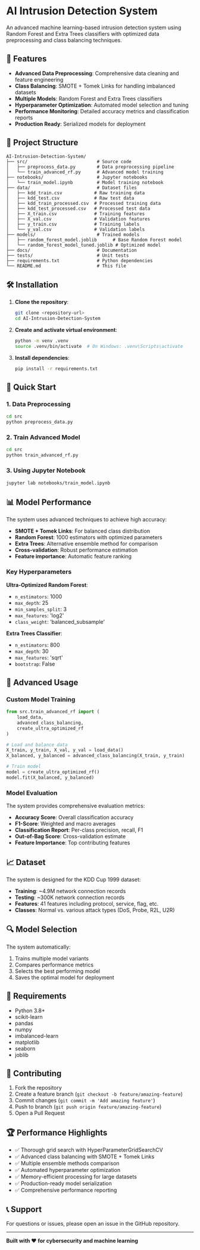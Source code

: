 # AI Intrusion Detection System

An advanced machine learning-based intrusion detection system using Random Forest and Extra Trees classifiers with optimized data preprocessing and class balancing techniques.

## 🚀 Features

- **Advanced Data Preprocessing**: Comprehensive data cleaning and feature engineering
- **Class Balancing**: SMOTE + Tomek Links for handling imbalanced datasets
- **Multiple Models**: Random Forest and Extra Trees classifiers
- **Hyperparameter Optimization**: Automated model selection and tuning
- **Performance Monitoring**: Detailed accuracy metrics and classification reports
- **Production Ready**: Serialized models for deployment

## 📁 Project Structure

```
AI-Intrusion-Detection-System/
├── src/                          # Source code
│   ├── preprocess_data.py        # Data preprocessing pipeline
│   └── train_advanced_rf.py      # Advanced model training
├── notebooks/                    # Jupyter notebooks
│   └── train_model.ipynb         # Model training notebook
├── data/                         # Dataset files
│   ├── kdd_train.csv            # Raw training data
│   ├── kdd_test.csv             # Raw test data
│   ├── kdd_train_processed.csv  # Processed training data
│   ├── kdd_test_processed.csv   # Processed test data
│   ├── X_train.csv              # Training features
│   ├── X_val.csv                # Validation features
│   ├── y_train.csv              # Training labels
│   └── y_val.csv                # Validation labels
├── models/                       # Trained models
│   ├── random_forest_model.joblib      # Base Random Forest model
│   └── random_forest_model_tuned.joblib # Optimized model
├── docs/                         # Documentation
├── tests/                        # Unit tests
├── requirements.txt              # Python dependencies
└── README.md                     # This file
```

## 🛠️ Installation

1. **Clone the repository**:
   ```bash
   git clone <repository-url>
   cd AI-Intrusion-Detection-System
   ```

2. **Create and activate virtual environment**:
   ```bash
   python -m venv .venv
   source .venv/bin/activate  # On Windows: .venv\Scripts\activate
   ```

3. **Install dependencies**:
   ```bash
   pip install -r requirements.txt
   ```

## 🚀 Quick Start

### 1. Data Preprocessing
```bash
cd src
python preprocess_data.py
```

### 2. Train Advanced Model
```bash
cd src
python train_advanced_rf.py
```

### 3. Using Jupyter Notebook
```bash
jupyter lab notebooks/train_model.ipynb
```

## 📊 Model Performance

The system uses advanced techniques to achieve high accuracy:

- **SMOTE + Tomek Links**: For balanced class distribution
- **Random Forest**: 1000 estimators with optimized parameters
- **Extra Trees**: Alternative ensemble method for comparison
- **Cross-validation**: Robust performance estimation
- **Feature importance**: Automatic feature ranking

### Key Hyperparameters

**Ultra-Optimized Random Forest**:
- `n_estimators`: 1000
- `max_depth`: 25
- `min_samples_split`: 3
- `max_features`: 'log2'
- `class_weight`: 'balanced_subsample'

**Extra Trees Classifier**:
- `n_estimators`: 800
- `max_depth`: 30
- `max_features`: 'sqrt'
- `bootstrap`: False

## 🔧 Advanced Usage

### Custom Model Training

```python
from src.train_advanced_rf import (
    load_data, 
    advanced_class_balancing, 
    create_ultra_optimized_rf
)

# Load and balance data
X_train, y_train, X_val, y_val = load_data()
X_balanced, y_balanced = advanced_class_balancing(X_train, y_train)

# Train model
model = create_ultra_optimized_rf()
model.fit(X_balanced, y_balanced)
```

### Model Evaluation

The system provides comprehensive evaluation metrics:
- **Accuracy Score**: Overall classification accuracy
- **F1-Score**: Weighted and macro averages
- **Classification Report**: Per-class precision, recall, F1
- **Out-of-Bag Score**: Cross-validation estimate
- **Feature Importance**: Top contributing features

## 📈 Dataset

The system is designed for the KDD Cup 1999 dataset:
- **Training**: ~4.9M network connection records
- **Testing**: ~300K network connection records
- **Features**: 41 features including protocol, service, flag, etc.
- **Classes**: Normal vs. various attack types (DoS, Probe, R2L, U2R)

## 🔍 Model Selection

The system automatically:
1. Trains multiple model variants
2. Compares performance metrics
3. Selects the best performing model
4. Saves the optimal model for deployment

## 📝 Requirements

- Python 3.8+
- scikit-learn
- pandas
- numpy
- imbalanced-learn
- matplotlib
- seaborn
- joblib

## 🤝 Contributing

1. Fork the repository
2. Create a feature branch (`git checkout -b feature/amazing-feature`)
3. Commit changes (`git commit -m 'Add amazing feature'`)
4. Push to branch (`git push origin feature/amazing-feature`)
5. Open a Pull Request


## 🏆 Performance Highlights

- ✅ Thorough grid search with HyperParameterGridSearchCV
- ✅ Advanced class balancing with SMOTE + Tomek Links
- ✅ Multiple ensemble methods comparison
- ✅ Automated hyperparameter optimization
- ✅ Memory-efficient processing for large datasets
- ✅ Production-ready model serialization
- ✅ Comprehensive performance reporting

## 📞 Support

For questions or issues, please open an issue in the GitHub repository.

---

**Built with ❤️ for cybersecurity and machine learning**
